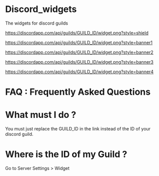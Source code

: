 # Discord_widgets
The widgets for discord guilds

https://discordapp.com/api/guilds/GUILD_ID/widget.png?style=shield


https://discordapp.com/api/guilds/GUILD_ID/widget.png?style=banner1


https://discordapp.com/api/guilds/GUILD_ID/widget.png?style=banner2


https://discordapp.com/api/guilds/GUILD_ID/widget.png?style=banner3


https://discordapp.com/api/guilds/GUILD_ID/widget.png?style=banner4

# FAQ : Frequently Asked Questions
# What must I do ?
You must just replace the GUILD_ID in the link instead of the ID of your discord guild.
# Where is the ID of my Guild ?
Go to Server Settings > Widget
